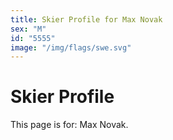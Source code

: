 ```yaml
---
title: Skier Profile for Max Novak
sex: "M"
id: "5555"
image: "/img/flags/swe.svg" 
---
```


# Skier Profile

This page is for: Max Novak.
    